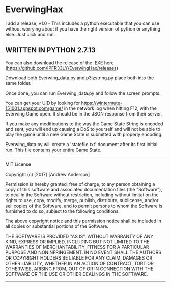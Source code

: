 # EverwingHax

I add a release, v1.0 - This includes a python executable that you can use without worrying about if you have the right version of python or anything else. Just click and run.

## WRITTEN IN PYTHON 2.7.13 ##

You can also download the release of the .EXE here (https://github.com/IPFR33LY/EverwingHax/releases)

Download both Everwing_data.py and p3lzstring.py
place both into the same folder.

Once done, you can run Everwing_data.py and follow the screen prompts.

You can get your UID by looking for https://wintermute-151001.appspot.com/game/ in the network log when hitting F12, with the Everwing Game open. It should be in the JSON response from their server.

If you make any modifications to the way the Game State String is encoded and sent, you will end up causing a DoS to yourself and will not be able to play the game until a new Game State is submitted with properly encoding.

Everwing_data.py will create a 'statefile.txt' document after its first initial run. This file contains your entire Game State.




******************************************
MIT License

Copyright (c) [2017] [Andrew Anderson]

Permission is hereby granted, free of charge, to any person obtaining a copy of this software and associated documentation files (the "Software"), to deal in the Software without restriction, including without limitation the rights to use, copy, modify, merge, publish, distribute, sublicense, and/or sell copies of the Software, and to permit persons to whom the Software is furnished to do so, subject to the following conditions:

The above copyright notice and this permission notice shall be included in all copies or substantial portions of the Software.

THE SOFTWARE IS PROVIDED "AS IS", WITHOUT WARRANTY OF ANY KIND, EXPRESS OR IMPLIED, INCLUDING BUT NOT LIMITED TO THE WARRANTIES OF MERCHANTABILITY, FITNESS FOR A PARTICULAR PURPOSE AND NONINFRINGEMENT. IN NO EVENT SHALL THE AUTHORS OR COPYRIGHT HOLDERS BE LIABLE FOR ANY CLAIM, DAMAGES OR OTHER LIABILITY, WHETHER IN AN ACTION OF CONTRACT, TORT OR OTHERWISE, ARISING FROM, OUT OF OR IN CONNECTION WITH THE SOFTWARE OR THE USE OR OTHER DEALINGS IN THE SOFTWARE.
******************************************
